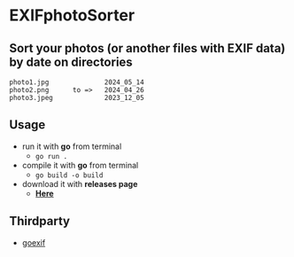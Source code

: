 # EXIFphotoSorter
## Sort your photos (or another files with EXIF data) by date on directories

```
photo1.jpg              2024_05_14
photo2.png      to =>   2024_04_26
photo3.jpeg             2023_12_05

```

## Usage
- run it with **go** from terminal
    - <code>go run .</code>
- compile it with **go** from terminal
    - <code>go build -o build</code>
- download it with **releases page**
    - [**Here**](https://github.com/razenxc/EXIFphotoSorter/releases)

## Thirdparty
- [goexif](https://github.com/rwcarlsen/goexif)
